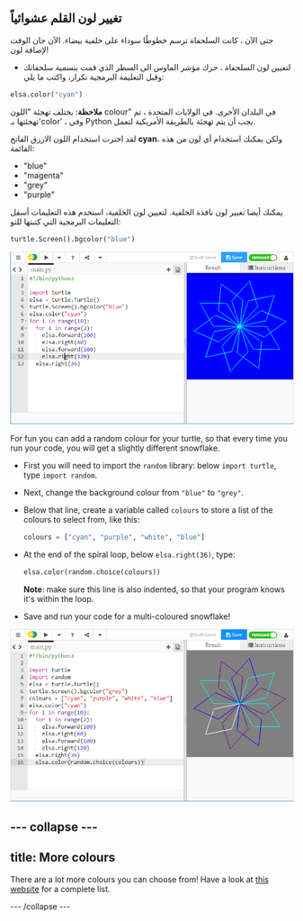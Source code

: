 ## تغيير لون القلم عشوائياً

حتى الآن ، كانت السلحفاة ترسم خطوطًا سوداء على خلفية بيضاء. الآن حان الوقت لإضافة لون!

- لتعيين لون السلحفاة ، حرك مؤشر الماوس الى السطر الذي قمت بتسمية سلحفاتك وقبل التعليمة البرمجية تكرار، واكتب ما يلي:

```python
elsa.color("cyan")
```

**ملاحظة**: يختلف تهجئة "اللون colour" في البلدان الأخرى. في الولايات المتحدة ، تم تهجئتها بـ'color' ، وفي Python يجب أن يتم تهجئة بالطريقة الأمريكية لتعمل.

لقد اخترت استخدام اللون الازرق الفاتح **cyan**، ولكن يمكنك استخدام أي لون من هذه القائمة:

- "blue"
- "magenta"
- "grey"
- "purple"

يمكنك أيضا تغيير لون نافذة الخلفية. لتعيين لون الخلفية، استخدم هذه التعليمات أسفل التعليمات البرمجية التي كتبتها للتو:

```python
turtle.Screen().bgcolor("blue")
```

![](images/colour.png)

For fun you can add a random colour for your turtle, so that every time you run your code, you will get a slightly different snowflake.

- First you will need to import the `random` library: below `import turtle`, type `import random`.

- Next, change the background colour from `"blue"` to `"grey"`.

- Below that line, create a variable called `colours` to store a list of the colours to select from, like this:
    
    ```python
    colours = ["cyan", "purple", "white", "blue"]
    ```

- At the end of the spiral loop, below `elsa.right(36)`, type:
    
    ```python
    elsa.color(random.choice(colours))  
    ```
    
    **Note**: make sure this line is also indented, so that your program knows it's within the loop.

- Save and run your code for a multi-coloured snowflake!

![](images/colour-list.png)

## \--- collapse \---

## title: More colours

There are a lot more colours you can choose from! Have a look at [this website](https://wiki.tcl.tk/37701) for a complete list.

\--- /collapse \---